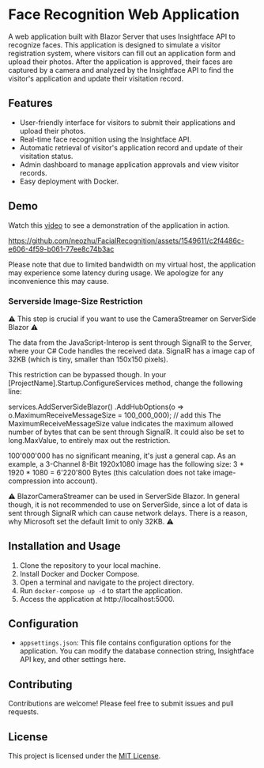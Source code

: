 

# Face Recognition Web Application

A web application built with Blazor Server that uses Insightface API to recognize faces. This application is designed to simulate a visitor registration system, where visitors can fill out an application form and upload their photos. After the application is approved, their faces are captured by a camera and analyzed by the Insightface API to find the visitor's application and update their visitation record.

## Features

- User-friendly interface for visitors to submit their applications and upload their photos.
- Real-time face recognition using the Insightface API.
- Automatic retrieval of visitor's application record and update of their visitation status.
- Admin dashboard to manage application approvals and view visitor records.
- Easy deployment with Docker.

## Demo
Watch this [video](doc/demo.mp4) to see a demonstration of the application in action.


https://github.com/neozhu/FacialRecognition/assets/1549611/c2f4486c-e606-4f59-b061-77ee8c74b3ac


Please note that due to limited bandwidth on my virtual host, the application may experience some latency during usage. We apologize for any inconvenience this may cause.

### Serverside Image-Size Restriction
⚠️ This step is crucial if you want to use the CameraStreamer on ServerSide Blazor ⚠️

The data from the JavaScript-Interop is sent through SignalR to the Server, where your C# Code handles the received data. SignalR has a image cap of 32KB (which is tiny, smaller than 150x150 pixels).

This restriction can be bypassed though. In your [ProjectName].Startup.ConfigureServices method, change the following line:

services.AddServerSideBlazor()
        .AddHubOptions(o => o.MaximumReceiveMessageSize = 100_000_000); // add this
The MaximumReceiveMessageSize value indicates the maximum allowed number of bytes that can be sent through SignalR. It could also be set to long.MaxValue, to entirely max out the restriction.

100'000'000 has no significant meaning, it's just a general cap. As an example, a 3-Channel 8-Bit 1920x1080 image has the following size: 3 * 1920 * 1080 = 6'220'800 Bytes (this calculation does not take image-compression into account).

⚠️ BlazorCameraStreamer can be used in ServerSide Blazor. In general though, it is not recommended to use on ServerSide, since a lot of data is sent through SignalR which can cause network delays. There is a reason, why Microsoft set the default limit to only 32KB. ⚠️

## Installation and Usage

1. Clone the repository to your local machine.
2. Install Docker and Docker Compose.
3. Open a terminal and navigate to the project directory.
4. Run `docker-compose up -d` to start the application.
5. Access the application at http://localhost:5000.

## Configuration

- `appsettings.json`: This file contains configuration options for the application. You can modify the database connection string, Insightface API key, and other settings here.

## Contributing

Contributions are welcome! Please feel free to submit issues and pull requests.

## License

This project is licensed under the [MIT License](LICENSE).


